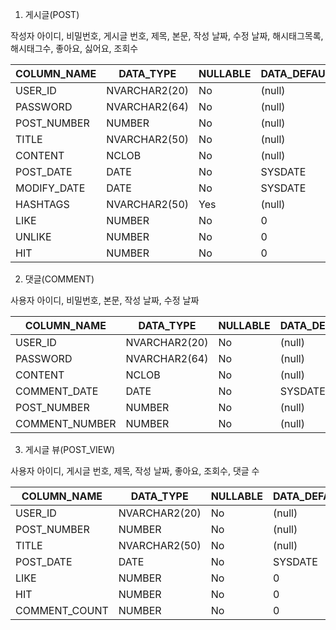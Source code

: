 1. 게시글(POST)

작성자 아이디, 비밀번호, 게시글 번호, 제목, 본문, 작성 날짜, 수정 날짜, 해시태그목록, 해시태그수, 좋아요, 싫어요, 조회수

COLUMN_NAME | DATA_TYPE | NULLABLE | DATA_DEFAULT
-- | -- | -- | --
USER_ID | NVARCHAR2(20) | No | (null)
PASSWORD | NVARCHAR2(64) | No | (null)
POST_NUMBER | NUMBER | No | (null) 
TITLE | NVARCHAR2(50) | No | (null)
CONTENT | NCLOB | No | (null)
POST_DATE | DATE | No | SYSDATE
MODIFY_DATE | DATE | No | SYSDATE
HASHTAGS | NVARCHAR2(50) | Yes | (null)
LIKE | NUMBER | No | 0
UNLIKE | NUMBER | No | 0
HIT | NUMBER | No | 0


2. 댓글(COMMENT)

사용자 아이디, 비밀번호, 본문, 작성 날짜, 수정 날짜

COLUMN_NAME | DATA_TYPE | NULLABLE | DATA_DEFAULT
-- | -- | -- | --
USER_ID | NVARCHAR2(20) | No | (null)
PASSWORD | NVARCHAR2(64) | No | (null)
CONTENT | NCLOB | No | (null)
COMMENT_DATE | DATE | No | SYSDATE
POST_NUMBER | NUMBER | No | (null)
COMMENT_NUMBER | NUMBER | No | (null)

3. 게시글 뷰(POST_VIEW)

사용자 아이디, 게시글 번호, 제목, 작성 날짜, 좋아요, 조회수, 댓글 수

COLUMN_NAME | DATA_TYPE | NULLABLE | DATA_DEFAULT
-- | -- | -- | --
USER_ID | NVARCHAR2(20) | No | (null)
POST_NUMBER | NUMBER | No | (null) 
TITLE | NVARCHAR2(50) | No | (null)
POST_DATE | DATE | No | SYSDATE
LIKE | NUMBER | No | 0
HIT | NUMBER | No | 0
COMMENT_COUNT | NUMBER | No | 0
